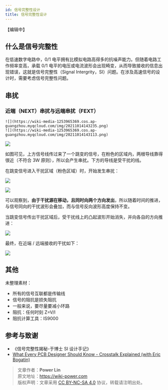 ```yaml
---
id: 信号完整性设计
title: 信号完整性设计
---
```


【编辑中】

## 什么是信号完整性

在低速数字电路中，0/1 电平拥有比模拟电路高得多的抗噪声能力。但随着电路工作频率变高，承载 0/1 电平的电压或电流波形会出现畸变，从而导致接收的信息出现错误，这就是信号完整性（Signal Intergrity，SI）问题。在涉及高速信号的设计时，需要考虑信号完整性问题。

## 串扰

### 近端（NEXT）串扰与远端串扰（FEXT）

```
![](https://wiki-media-1253965369.cos.ap-guangzhou.myqcloud.com/img/20211014143235.png)
![](https://wiki-media-1253965369.cos.ap-guangzhou.myqcloud.com/img/20211014143113.png)
```

![](https://wiki-media-1253965369.cos.ap-guangzhou.myqcloud.com/img/20211014143734.png)

如图可见，上方信号线传过来了一个跳变的信号，在粉色的区域内，两根导线靠得很近（不符合 3W 原则），所以会产生串扰。下方的导线是受干扰的线。

在跳变信号进入干扰区域（粉色区域）时，开始发生串扰：

![](https://wiki-media-1253965369.cos.ap-guangzhou.myqcloud.com/img/20211014144817.png)

![](https://wiki-media-1253965369.cos.ap-guangzhou.myqcloud.com/img/20211014145322.png)

可以观察到，**由于干扰源在移动，且同时向两个方向发出**，所以随着时间的推进，与信号同向的干扰波形会叠加，而与信号反向波形高度保持不变。

当跳变信号传出干扰区域后，受干扰线上的凸起波形开始消失，并向各自的方向推进：

![](https://wiki-media-1253965369.cos.ap-guangzhou.myqcloud.com/img/20211014145143.png)

最终，在近端 / 远端接收的干扰如下：

![](https://wiki-media-1253965369.cos.ap-guangzhou.myqcloud.com/img/20211014150220.png)

## 其他

未整理素材：

- 所有的信号互联都是传输线
- 信号的阻抗是损失阻抗
- 一般来说，要尽量要减小环路
- 阻抗：任何时刻 Z=V/I
- 阻抗计算工具：IS9000

## 参考与致谢

- 《信号完整性揭秘-于博士 SI 设计手记》
- [What Every PCB Designer Should Know - Crosstalk Explained (with Eric Bogatin)](https://www.youtube.com/watch?v=EF7SxgcDfCo)

> 文章作者：**Power Lin**  
> 原文地址：<https://wiki-power.com>  
> 版权声明：文章采用 [CC BY-NC-SA 4.0](https://creativecommons.org/licenses/by/4.0/deed.zh) 协议，转载请注明出处。
